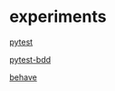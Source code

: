 # experiments
[pytest](./reports/pytest/index.html "Результат автотестирования python+Selenium+pytest")

[pytest-bdd](./reports/pytest-bdd/index.html "Результат автотестирования python+Selenium+pytest-bdd")

[behave](./reports/behave/index.html "Результат автотестирования python+Selenium+behave")

